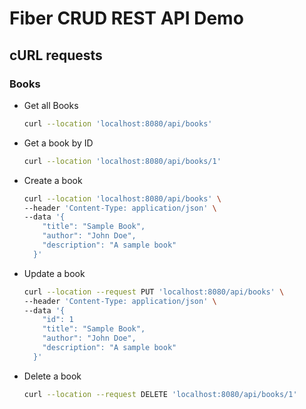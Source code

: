 # Fiber CRUD REST API Demo

## cURL requests

### Books

- Get all Books

  ```bash
  curl --location 'localhost:8080/api/books'
  ```

- Get a book by ID

  ```bash
  curl --location 'localhost:8080/api/books/1'
  ```

- Create a book

  ```bash
  curl --location 'localhost:8080/api/books' \
  --header 'Content-Type: application/json' \
  --data '{
      "title": "Sample Book",
      "author": "John Doe",
      "description": "A sample book"
    }'
  ```

- Update a book

  ```bash
  curl --location --request PUT 'localhost:8080/api/books' \
  --header 'Content-Type: application/json' \
  --data '{
      "id": 1
      "title": "Sample Book",
      "author": "John Doe",
      "description": "A sample book"
    }'
  ```

- Delete a book

  ```bash
  curl --location --request DELETE 'localhost:8080/api/books/1'
  ```
